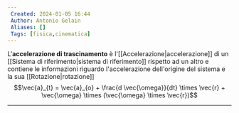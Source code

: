 ```yaml
---
 Created: 2024-01-05 16:44
 Author: Antonio Gelain
 Aliases: []
 Tags: [fisica,cinematica]
---
```


L'**accelerazione di trascinamento** è l'[[Accelerazione|accelerazione]] di un [[Sistema di riferimento|sistema di riferimento]] rispetto ad un altro e contiene le informazioni riguardo l'accelerazione dell'origine del sistema e la sua [[Rotazione|rotazione]]
$$\vec{a}_{t} = \vec{a}_{o} + \frac{d \vec{\omega}}{dt} \times \vec{r} + \vec{\omega} \times (\vec{\omega} \times \vec{r})$$

---

